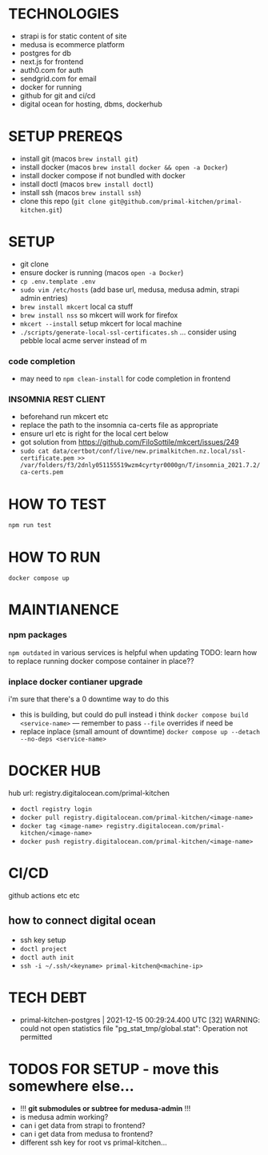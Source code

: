 # TECHNOLOGIES
- strapi is for static content of site
- medusa is ecommerce platform
- postgres for db
- next.js for frontend
- auth0.com for auth
- sendgrid.com for email
- docker for running
- github for git and ci/cd
- digital ocean for hosting, dbms, dockerhub

# SETUP PREREQS
- install git (macos `brew install git`)
- install docker (macos `brew install docker && open -a Docker`)
- install docker compose if not bundled with docker
- install doctl (macos `brew install doctl`)
- install ssh (macos `brew install ssh`)
- clone this repo (`git clone git@github.com/primal-kitchen/primal-kitchen.git`)

# SETUP
- git clone
- ensure docker is running (macos `open -a Docker`) 
- `cp .env.template .env`
- `sudo vim /etc/hosts` (add base url, medusa, medusa admin, strapi admin entries)
- `brew install mkcert` local ca stuff
- `brew install nss` so mkcert will work for firefox
- `mkcert --install` setup mkcert for local machine
- `./scripts/generate-local-ssl-certificates.sh`
... consider using pebble local acme server instead of m
 
### code completion
- may need to `npm clean-install` for code completion in frontend

### INSOMNIA REST CLIENT
- beforehand run mkcert etc
- replace the path to the insomnia ca-certs file as appropriate
- ensure url etc is right for the local cert below
- got solution from https://github.com/FiloSottile/mkcert/issues/249
- `sudo cat data/certbot/conf/live/new.primalkitchen.nz.local/ssl-certificate.pem >> /var/folders/f3/2dnly051155519wzm4cyrtyr0000gn/T/insomnia_2021.7.2/ca-certs.pem`

# HOW TO TEST
`npm run test`

# HOW TO RUN
`docker compose up`

# MAINTIANENCE
### npm packages
`npm outdated` in various services is helpful when updating
TODO: learn how to replace running docker compose container in place??
### inplace docker contianer upgrade
i'm sure that there's a 0 downtime way to do this
- this is building, but could do pull instead i think `docker compose build <service-name>` — remember to pass `--file` overrides if need be
- replace inplace (small amount of downtime) `docker compose up --detach --no-deps <service-name>`

# DOCKER HUB
hub url: registry.digitalocean.com/primal-kitchen
- `doctl registry login`
- `docker pull registry.digitalocean.com/primal-kitchen/<image-name>`
- `docker tag <image-name> registry.digitalocean.com/primal-kitchen/<image-name>`
- `docker push registry.digitalocean.com/primal-kitchen/<image-name>`

# CI/CD
github actions etc etc
## how to connect digital ocean
- ssh key setup
- `doctl project`
- `doctl auth init`
- `ssh -i ~/.ssh/<keyname> primal-kitchen@<machine-ip>`

# TECH DEBT
- primal-kitchen-postgres | 2021-12-15 00:29:24.400 UTC [32] WARNING:  could not open statistics file "pg_stat_tmp/global.stat": Operation not permitted

# TODOS FOR SETUP - move this somewhere else...
- !!! **git submodules or subtree for medusa-admin** !!!
- is medusa admin working?
- can i get data from strapi to frontend?
- can i get data from medusa to frontend?
- different ssh key for root vs primal-kitchen...
